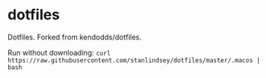 # dotfiles

Dotfiles. Forked from kendodds/dotfiles.

Run without downloading:
`curl https://raw.githubusercontent.com/stanlindsey/dotfiles/master/.macos | bash`
